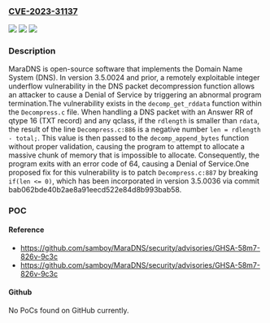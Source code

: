 ### [CVE-2023-31137](https://cve.mitre.org/cgi-bin/cvename.cgi?name=CVE-2023-31137)
![](https://img.shields.io/static/v1?label=Product&message=MaraDNS&color=blue)
![](https://img.shields.io/static/v1?label=Version&message=%3D%20%3C%3D%203.5.0024%20&color=brighgreen)
![](https://img.shields.io/static/v1?label=Vulnerability&message=CWE-191%3A%20Integer%20Underflow%20(Wrap%20or%20Wraparound)&color=brighgreen)

### Description

MaraDNS is open-source software that implements the Domain Name System (DNS). In version 3.5.0024 and prior, a remotely exploitable integer underflow vulnerability in the DNS packet decompression function allows an attacker to cause a Denial of Service by triggering an abnormal program termination.The vulnerability exists in the `decomp_get_rddata` function within the `Decompress.c` file. When handling a DNS packet with an Answer RR of qtype 16 (TXT record) and any qclass, if the `rdlength` is smaller than `rdata`, the result of the line `Decompress.c:886` is a negative number `len = rdlength - total;`. This value is then passed to the `decomp_append_bytes` function without proper validation, causing the program to attempt to allocate a massive chunk of memory that is impossible to allocate. Consequently, the program exits with an error code of 64, causing a Denial of Service.One proposed fix for this vulnerability is to patch `Decompress.c:887` by breaking `if(len <= 0)`, which has been incorporated in version 3.5.0036 via commit bab062bde40b2ae8a91eecd522e84d8b993bab58.

### POC

#### Reference
- https://github.com/samboy/MaraDNS/security/advisories/GHSA-58m7-826v-9c3c
- https://github.com/samboy/MaraDNS/security/advisories/GHSA-58m7-826v-9c3c

#### Github
No PoCs found on GitHub currently.

